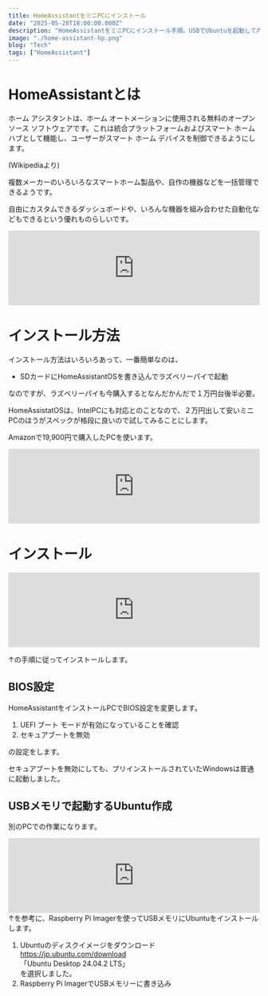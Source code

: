 ```yaml
---
title: HomeAssistantをミニPCにインストール
date: "2025-05-28T18:00:00.000Z"
description: "HomeAssistantをミニPCにインストール手順。USBでUbuntuを起動して内蔵SSDにインストールするやり方"
image: "./home-assistant-hp.png"
blog: "Tech"
tags: ["HomeAssistant"]
---
```


# HomeAssistantとは

ホーム アシスタントは、ホーム オートメーションに使用される無料のオープンソース ソフトウェアです。これは統合プラットフォームおよびスマート ホーム ハブとして機能し、ユーザーがスマート ホーム デバイスを制御できるようにします。

(Wikipediaより)

複数メーカーのいろいろなスマートホーム製品や、自作の機器などを一括管理できるようです。

自由にカスタムできるダッシュボードや、いろんな機器を組み合わせた自動化などもできるという優れものらしいです。

<iframe title="Home Assistant" src="https://hatenablog-parts.com/embed?url=https://www.home-assistant.io/" style="width:100%;height:150px; max-width:600px; margin-left:auto; margin-right:auto;" frameborder="0" scrolling="no" loading="lazy"></iframe>

# インストール方法

インストール方法はいろいろあって、一番簡単なのは、
- SDカードにHomeAssistantOSを書き込んでラズベリーパイで起動

なのですが、ラズベリーパイも今購入するとなんだかんだで１万円台後半必要。  

HomeAssistatOSは、IntelPCにも対応とのことなので、２万円出して安いミニPCのほうがスペックが格段に良いので試してみることにします。

Amazonで19,900円で購入したPCを使います。

<iframe title="２万円以下のミニPC「ACEMAGIC Vista Mini V1」を買ってみた | ガンバラナイ" src="https://hatenablog-parts.com/embed?url=https://ganbaranai.tech/blog/minipc-acemagic-vistaminiv1/" style="width:100%;height:150px; max-width:600px; margin-left:auto; margin-right:auto;" frameborder="0" scrolling="no" loading="lazy"></iframe>

# インストール

<iframe title="汎用 x86-64 - ホームアシスタント" src="https://hatenablog-parts.com/embed?url=https://www.home-assistant.io/installation/generic-x86-64" style="width:100%;height:150px; max-width:600px; margin-left:auto; margin-right:auto;" frameborder="0" scrolling="no" loading="lazy"></iframe>

↑の手順に従ってインストールします。

## BIOS設定
HomeAssistantをインストールPCでBIOS設定を変更します。

1. UEFI ブート モードが有効になっていることを確認
2. セキュアブートを無効

の設定をします。

セキュアブートを無効にしても、プリインストールされていたWindowsは普通に起動しました。


## USBメモリで起動するUbuntu作成
別のPCでの作業になります。

<iframe title="Ubuntu 24.04のLive USBを使ってArduino IDEの検証 | Lang-ship" src="https://hatenablog-parts.com/embed?url=https://lang-ship.com/blog/work/ubuntu-24-04-live-usb/" style="width:100%;height:150px; max-width:600px; margin-left:auto; margin-right:auto;" frameborder="0" scrolling="no" loading="lazy"></iframe>
↑を参考に、Raspberry Pi Imagerを使ってUSBメモリにUbuntuをインストールします。

1. Ubuntuのディスクイメージをダウンロード  
  https://jp.ubuntu.com/download  
  「Ubuntu Desktop 24.04.2 LTS」  
  を選択しました。  
2. Raspberry Pi ImagerでUSBメモリーに書き込み


